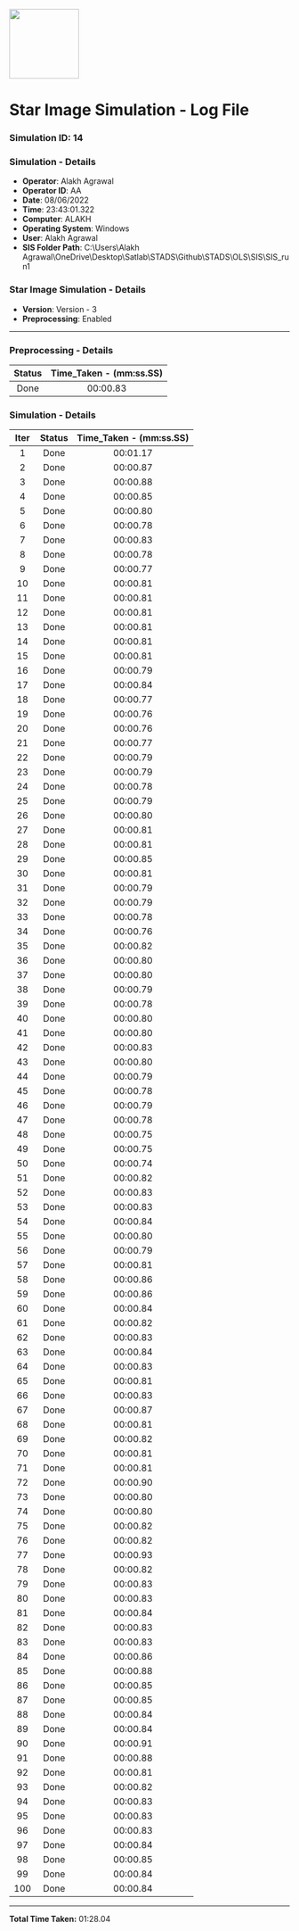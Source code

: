 [<img src="https://www.aero.iitb.ac.in/satlab/images/IITBSSP2019.png" width="125"/>](image.png)

# Star Image Simulation - Log File

### Simulation ID: 14

### Simulation - Details
* **Operator**: Alakh Agrawal
* **Operator ID**: AA
* **Date**: 08/06/2022
* **Time**: 23:43:01.322
* **Computer**: ALAKH
* **Operating System**: Windows
* **User**: Alakh Agrawal
* **SIS Folder Path**: C:\Users\Alakh Agrawal\OneDrive\Desktop\Satlab\STADS\Github\STADS\OLS\SIS\SIS_run1

### Star Image Simulation - Details
* **Version**: Version - 3
* **Preprocessing**: Enabled

---

### Preprocessing - Details

|Status|Time_Taken - (mm:ss.SS)
|:---:|:---:|
|Done|00:00.83|

### Simulation - Details

|Iter|Status|Time_Taken - (mm:ss.SS)|
|:---:|:---:|:---:|
|1|Done|00:01.17|
|2|Done|00:00.87|
|3|Done|00:00.88|
|4|Done|00:00.85|
|5|Done|00:00.80|
|6|Done|00:00.78|
|7|Done|00:00.83|
|8|Done|00:00.78|
|9|Done|00:00.77|
|10|Done|00:00.81|
|11|Done|00:00.81|
|12|Done|00:00.81|
|13|Done|00:00.81|
|14|Done|00:00.81|
|15|Done|00:00.81|
|16|Done|00:00.79|
|17|Done|00:00.84|
|18|Done|00:00.77|
|19|Done|00:00.76|
|20|Done|00:00.76|
|21|Done|00:00.77|
|22|Done|00:00.79|
|23|Done|00:00.79|
|24|Done|00:00.78|
|25|Done|00:00.79|
|26|Done|00:00.80|
|27|Done|00:00.81|
|28|Done|00:00.81|
|29|Done|00:00.85|
|30|Done|00:00.81|
|31|Done|00:00.79|
|32|Done|00:00.79|
|33|Done|00:00.78|
|34|Done|00:00.76|
|35|Done|00:00.82|
|36|Done|00:00.80|
|37|Done|00:00.80|
|38|Done|00:00.79|
|39|Done|00:00.78|
|40|Done|00:00.80|
|41|Done|00:00.80|
|42|Done|00:00.83|
|43|Done|00:00.80|
|44|Done|00:00.79|
|45|Done|00:00.78|
|46|Done|00:00.79|
|47|Done|00:00.78|
|48|Done|00:00.75|
|49|Done|00:00.75|
|50|Done|00:00.74|
|51|Done|00:00.82|
|52|Done|00:00.83|
|53|Done|00:00.83|
|54|Done|00:00.84|
|55|Done|00:00.80|
|56|Done|00:00.79|
|57|Done|00:00.81|
|58|Done|00:00.86|
|59|Done|00:00.86|
|60|Done|00:00.84|
|61|Done|00:00.82|
|62|Done|00:00.83|
|63|Done|00:00.84|
|64|Done|00:00.83|
|65|Done|00:00.81|
|66|Done|00:00.83|
|67|Done|00:00.87|
|68|Done|00:00.81|
|69|Done|00:00.82|
|70|Done|00:00.81|
|71|Done|00:00.81|
|72|Done|00:00.90|
|73|Done|00:00.80|
|74|Done|00:00.80|
|75|Done|00:00.82|
|76|Done|00:00.82|
|77|Done|00:00.93|
|78|Done|00:00.82|
|79|Done|00:00.83|
|80|Done|00:00.83|
|81|Done|00:00.84|
|82|Done|00:00.83|
|83|Done|00:00.83|
|84|Done|00:00.86|
|85|Done|00:00.88|
|86|Done|00:00.85|
|87|Done|00:00.85|
|88|Done|00:00.84|
|89|Done|00:00.84|
|90|Done|00:00.91|
|91|Done|00:00.88|
|92|Done|00:00.81|
|93|Done|00:00.82|
|94|Done|00:00.83|
|95|Done|00:00.83|
|96|Done|00:00.83|
|97|Done|00:00.84|
|98|Done|00:00.85|
|99|Done|00:00.84|
|100|Done|00:00.84|

---

**Total Time Taken:** 01:28.04
